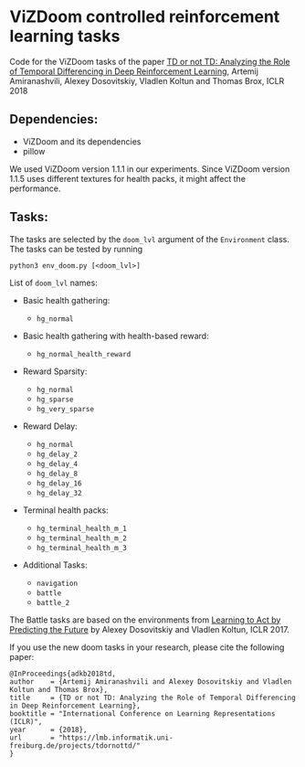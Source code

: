 # ViZDoom controlled reinforcement learning tasks

Code for the ViZDoom tasks of the paper [TD or not TD: Analyzing the Role of Temporal Differencing in Deep Reinforcement Learning](https://lmb.informatik.uni-freiburg.de/projects/tdornottd/), Artemij Amiranashvili, Alexey Dosovitskiy, Vladlen Koltun and Thomas Brox, ICLR 2018

## Dependencies:

- ViZDoom and its dependencies
- pillow

We used ViZDoom version 1.1.1 in our experiments. Since ViZDoom version 1.1.5 uses different textures for health packs, it might affect the performance.

## Tasks:

The tasks are selected by the `doom_lvl` argument of the `Environment` class. The tasks can be tested by running 

    python3 env_doom.py [<doom_lvl>]

List of `doom_lvl` names:

- Basic health gathering:
  - `hg_normal`
- Basic health gathering with health-based reward:
  - `hg_normal_health_reward`
- Reward Sparsity:
  - `hg_normal`
  - `hg_sparse`
  - `hg_very_sparse`
- Reward Delay:
  - `hg_normal`
  - `hg_delay_2`
  - `hg_delay_4`
  - `hg_delay_8`
  - `hg_delay_16`
  - `hg_delay_32`
- Terminal health packs:
  - `hg_terminal_health_m_1`
  - `hg_terminal_health_m_2`
  - `hg_terminal_health_m_3`

- Additional Tasks:
  - `navigation`
  - `battle`
  - `battle_2`

The Battle tasks are based on the environments from [Learning to Act by Predicting the Future](https://github.com/IntelVCL/DirectFuturePrediction) by Alexey Dosovitskiy and Vladlen Koltun, ICLR 2017.

If you use the new doom tasks in your research, please cite the following paper:

    @InProceedings{adkb2018td,
    author    = {Artemij Amiranashvili and Alexey Dosovitskiy and Vladlen Koltun and Thomas Brox},
    title     = {TD or not TD: Analyzing the Role of Temporal Differencing in Deep Reinforcement Learning},
    booktitle = "International Conference on Learning Representations (ICLR)",
    year      = {2018},
    url       = "https://lmb.informatik.uni-freiburg.de/projects/tdornottd/"
    }
